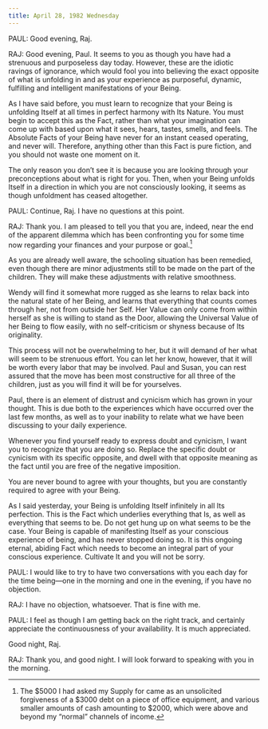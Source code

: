 ```yaml
---
title: April 28, 1982 Wednesday 
---
```


PAUL: Good evening, Raj.

RAJ: Good evening, Paul. It seems to you as though you have had a strenuous and
purposeless day today. However, these are the idiotic ravings of ignorance,
which would fool you into believing the exact opposite of what is unfolding in
and as your experience as purposeful, dynamic, fulfilling and intelligent
manifestations of your Being.

As I have said before, you must learn to recognize that your Being is unfolding
Itself at all times in perfect harmony with Its Nature. You must begin to
accept this as the Fact, rather than what your imagination can come up with
based upon what it sees, hears, tastes, smells, and feels. The Absolute Facts
of your Being have never for an instant ceased operating, and never will.
Therefore, anything other than this Fact is pure fiction, and you should not
waste one moment on it.

The only reason you don’t see it is because you are looking through your
preconceptions about what is right for you. Then, when your Being unfolds
Itself in a direction in which you are not consciously looking, it seems as
though unfoldment has ceased altogether.

PAUL: Continue, Raj. I have no questions at this point.

RAJ: Thank you. I am pleased to tell you that you are, indeed, near the end of
the apparent dilemma which has been confronting you for some time now regarding
your finances and your purpose or goal.[^1]

As you are already well aware, the schooling situation has been remedied, even
though there are minor adjustments still to be made on the part of the
children. They will make these adjustments with relative smoothness.

Wendy will find it somewhat more rugged as she learns to relax back into the
natural state of her Being, and learns that everything that counts comes
through her, not from outside her Self. Her Value can only come from within
herself as she is willing to stand as the Door, allowing the Universal Value of
her Being to flow easily, with no self-criticism or shyness because of Its
originality.

This process will not be overwhelming to her, but it will demand of her what
will seem to be strenuous effort. You can let her know, however, that it will
be worth every labor that may be involved. Paul and Susan, you can rest assured
that the move has been most constructive for all three of the children, just as
you will find it will be for yourselves.

Paul, there is an element of distrust and cynicism which has grown in your
thought. This is due both to the experiences which have occurred over the last
few months, as well as to your inability to relate what we have been discussing
to your daily experience.

Whenever you find yourself ready to express doubt and cynicism, I want you to
recognize that you are doing so. Replace the specific doubt or cynicism with
its specific opposite, and dwell with that opposite meaning as the fact until
you are free of the negative imposition.

You are never bound to agree with your thoughts, but you are constantly
required to agree with your Being.

As I said yesterday, your Being is unfolding Itself infinitely in all Its
perfection. This is the Fact which underlies everything that Is, as well as
everything that seems to be. Do not get hung up on what seems to be the case.
Your Being is capable of manifesting Itself as your conscious experience of
being, and has never stopped doing so. It is this ongoing eternal, abiding Fact
which needs to become an integral part of your conscious experience. Cultivate
It and you will not be sorry.

PAUL: I would like to try to have two conversations with you each day for the
time being—one in the morning and one in the evening, if you have no objection.

RAJ: I have no objection, whatsoever. That is fine with me.

PAUL: I feel as though I am getting back on the right track, and certainly
appreciate the continuousness of your availability. It is much appreciated.

Good night, Raj.

RAJ: Thank you, and good night. I will look forward to speaking with you in the
morning.

[^1]: The $5000 I had asked my Supply for came as an unsolicited forgiveness of a $3000 debt on a piece of office equipment, and various smaller amounts of cash amounting to $2000, which were above and beyond my “normal” channels of income.


